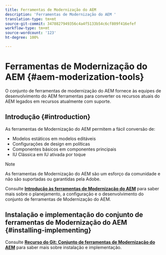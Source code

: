 ```yaml
---
title: Ferramentas de Modernização do AEM
description: 'Ferramentas de Modernização do AEM '
translation-type: tm+mt
source-git-commit: 3478827949356c4a4f5133b54c6cf809f416efef
workflow-type: tm+mt
source-wordcount: '123'
ht-degree: 100%

---
```



# Ferramentas de Modernização do AEM {#aem-moderization-tools}

O conjunto de ferramentas de modernização do AEM fornece às equipes de desenvolvimento do AEM ferramentas para converter os recursos atuais do AEM legados em recursos atualmente com suporte.


## Introdução {#introduction}

As ferramentas de Modernização do AEM permitem a fácil conversão de:

* Modelos estáticos em modelos editáveis
* Configurações de design em políticas
* Componentes básicos em componentes principais
* IU Clássica em IU ativada por toque

>[!NOTE]
>As ferramentas de Modernização do AEM são um esforço da comunidade e não são suportadas ou garantidas pela Adobe.

Consulte **[Introdução às ferramentas de Modernização do AEM](https://opensource.adobe.com/aem-modernize-tools/)** para saber mais sobre o planejamento, a configuração e o desenvolvimento do conjunto de ferramentas de Modernização do AEM.

## Instalação e implementação do conjunto de ferramentas de Modernização do AEM {#installing-implementing}

Consulte **[Recurso do Git: Conjunto de ferramentas de Modernização do AEM](https://github.com/adobe/aem-modernize-tools)** para saber mais sobre instalação e implementação.

